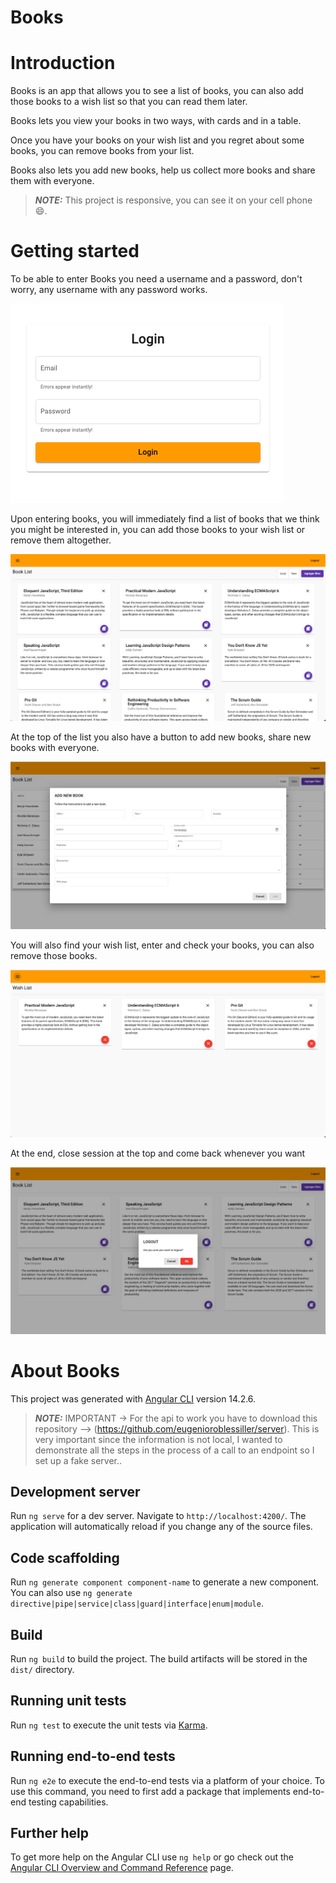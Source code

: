 # Books

# Introduction

Books is an app that allows you to see a list of books, you can also add those books to a wish list so that you can read them later.

Books lets you view your books in two ways, with cards and in a table.

Once you have your books on your wish list and you regret about some books, you can remove books from your list.

Books also lets you add new books, help us collect more books and share them with everyone.

> **_NOTE:_**  This project is responsive, you can see it on your cell phone 😄.

# Getting started

To be able to enter Books you need a username and a password, don't worry, any username with any password works.

![image info](src/assets/login.png)

Upon entering books, you will immediately find a list of books that we think you might be interested in, you can add those books to your wish list or remove them altogether.

![image info](src/assets/cardView.png)

At the top of the list you also have a button to add new books, share new books with everyone.

![image info](src/assets/addBook.png)

You will also find your wish list, enter and check your books, you can also remove those books.

![image info](src/assets/wishList.png)

At the end, close session at the top and come back whenever you want

![image info](src/assets/logout.png)

# About Books

This project was generated with [Angular CLI](https://github.com/angular/angular-cli) version 14.2.6.

> **_NOTE:_** IMPORTANT -> For the api to work you have to download this repository --> (https://github.com/eugenioroblessiller/server). This is very important since the information is not local, I wanted to demonstrate all the steps in the process of a call to an endpoint so I set up a fake server..

## Development server

Run `ng serve` for a dev server. Navigate to `http://localhost:4200/`. The application will automatically reload if you change any of the source files.

## Code scaffolding

Run `ng generate component component-name` to generate a new component. You can also use `ng generate directive|pipe|service|class|guard|interface|enum|module`.

## Build

Run `ng build` to build the project. The build artifacts will be stored in the `dist/` directory.

## Running unit tests

Run `ng test` to execute the unit tests via [Karma](https://karma-runner.github.io).

## Running end-to-end tests

Run `ng e2e` to execute the end-to-end tests via a platform of your choice. To use this command, you need to first add a package that implements end-to-end testing capabilities.

## Further help

To get more help on the Angular CLI use `ng help` or go check out the [Angular CLI Overview and Command Reference](https://angular.io/cli) page.

